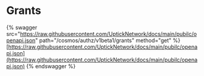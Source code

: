 # Grants

{% swagger src="https://raw.githubusercontent.com/UptickNetwork/docs/main/pubilc/openapi.json" path="/cosmos/authz/v1beta1/grants" method="get" %}
[https://raw.githubusercontent.com/UptickNetwork/docs/main/pubilc/openapi.json](https://raw.githubusercontent.com/UptickNetwork/docs/main/pubilc/openapi.json)
{% endswagger %}
